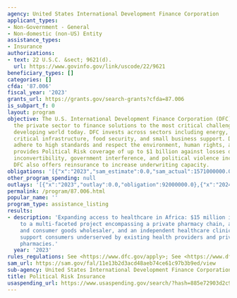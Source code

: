 ```yaml
---
agency: United States International Development Finance Corporation
applicant_types:
- Non-Government - General
- Non-domestic (non-US) Entity
assistance_types:
- Insurance
authorizations:
- text: 22 U.S.C. &sect; 9621(d).
  url: https://www.govinfo.gov/link/uscode/22/9621
beneficiary_types: []
categories: []
cfda: '87.006'
fiscal_year: '2023'
grants_url: https://grants.gov/search-grants?cfda=87.006
is_subpart_f: 0
layout: program
objective: The U.S. International Development Finance Corporation (DFC) partners with
  the private sector to finance solutions to the most critical challenges facing the
  developing world today. DFC invests across sectors including energy, healthcare,
  critical infrastructure, food security, and small business support. DFC investments
  adhere to high standards and respect the environment, human rights, and worker rights.   DFC
  provides Political Risk coverage of up to $1 billion against losses due to currency
  inconvertibility, government interference, and political violence including terrorism.
  DFC also offers reinsurance to increase underwriting capacity.
obligations: '[{"x":"2023","sam_estimate":0.0,"sam_actual":1571000000.0,"usa_spending_actual":92000000.0},{"x":"2024","sam_estimate":0.0,"sam_actual":0.0,"usa_spending_actual":3302661091.0},{"x":"2025","sam_estimate":0.0,"sam_actual":0.0,"usa_spending_actual":0.0}]'
other_program_spending: null
outlays: '[{"x":"2023","outlay":0.0,"obligation":92000000.0},{"x":"2024","outlay":0.0,"obligation":3302661091.0},{"x":"2025","outlay":0.0,"obligation":0.0}]'
permalink: /program/87.006.html
popular_name: ''
program_type: assistance_listing
results:
- description: 'Expanding access to healthcare in Africa: $15 million in insurance
    to a multi-faceted project encompassing a private pharmacy chain, a pharmaceutical
    and consumer goods wholesaler, and an independent healthcare clinic chain,  help
    support consumers underserved by existing health providers and private sector
    pharmacies.'
  year: '2023'
rules_regulations: See <https://www.dfc.gov/apply>; See <https://www.dfc.gov/what-we-offer/work-with-us/eligibility-checklist>
sam_url: https://sam.gov/fal/11e13b2d3acd48aeb74ce61c97b3b9ed/view
sub-agency: United States International Development Finance Corporation
title: Political Risk Insurance
usaspending_url: https://www.usaspending.gov/search/?hash=885e72903d2c9c26009186c5c68daa4e
---
```

